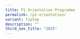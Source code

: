 ```yaml
---
title: P1 Orientation Programme
permalink: /p1-orientation/
variant: tiptap
description: ""
third_nav_title: "2025"
---
```

